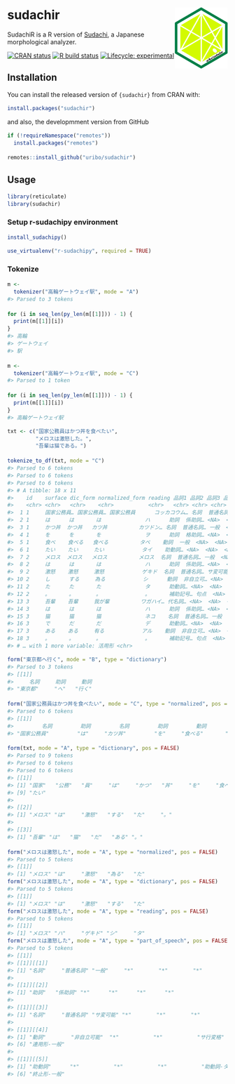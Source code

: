 
<!-- README.md is generated from README.Rmd. Please edit that file -->

# sudachir <a href='https://uribo.github.io/sudachir/'><img src='man/figures/logo.png' align="right" height="139" /></a>

SudachiR is a R version of
[Sudachi](https://github.com/WorksApplications/Sudachi), a Japanese
morphological analyzer.

<!-- badges: start -->

[![CRAN
status](https://www.r-pkg.org/badges/version/sudachir)](https://CRAN.R-project.org/package=sudachir)
[![R build
status](https://github.com/uribo/sudachir/workflows/R-CMD-check/badge.svg)](https://github.com/uribo/sudachir/actions)
[![Lifecycle:
experimental](https://img.shields.io/badge/lifecycle-experimental-orange.svg)](https://www.tidyverse.org/lifecycle/#experimental)
<!-- badges: end -->

## Installation

You can install the released version of `{sudachir}` from CRAN with:

``` r
install.packages("sudachir")
```

and also, the developmment version from GitHub

``` r
if (!requireNamespace("remotes"))
  install.packages("remotes")

remotes::install_github("uribo/sudachir")
```

## Usage

``` r
library(reticulate)
library(sudachir)
```

### Setup r-sudachipy environment

``` r
install_sudachipy()
```

``` r
use_virtualenv("r-sudachipy", required = TRUE)
```

### Tokenize

``` r
m <- 
  tokenizer("高輪ゲートウェイ駅", mode = "A")
#> Parsed to 3 tokens

for (i in seq_len(py_len(m[[1]])) - 1) {
  print(m[[1]][i])
}
#> 高輪
#> ゲートウェイ
#> 駅

m <- 
  tokenizer("高輪ゲートウェイ駅", mode = "C")
#> Parsed to 1 token

for (i in seq_len(py_len(m[[1]])) - 1) {
  print(m[[1]][i])
}
#> 高輪ゲートウェイ駅
```

``` r
txt <- c("国家公務員はかつ丼を食べたい", 
         "メロスは激怒した。",
         "吾輩は猫である。")

tokenize_to_df(txt, mode = "C")
#> Parsed to 6 tokens
#> Parsed to 6 tokens
#> Parsed to 6 tokens
#> # A tibble: 18 x 11
#>    id    surface dic_form normalized_form reading 品詞1 品詞2 品詞3 品詞4 活用型
#>    <chr> <chr>   <chr>    <chr>           <chr>   <chr> <chr> <chr> <chr> <chr> 
#>  1 1     国家公務員… 国家公務員… 国家公務員      コッカコウム… 名詞  普通名詞… 一般  <NA>  <NA>  
#>  2 1     は      は       は              ハ      助詞  係助詞… <NA>  <NA>  <NA>  
#>  3 1     かつ丼  かつ丼   カツ丼          カツドン… 名詞  普通名詞… 一般  <NA>  <NA>  
#>  4 1     を      を       を              ヲ      助詞  格助詞… <NA>  <NA>  <NA>  
#>  5 1     食べ    食べる   食べる          タベ    動詞  一般  <NA>  <NA>  下一段-バ…
#>  6 1     たい    たい     たい            タイ    助動詞… <NA>  <NA>  <NA>  助動詞-タ…
#>  7 2     メロス  メロス   メロス          メロス  名詞  普通名詞… 一般  <NA>  <NA>  
#>  8 2     は      は       は              ハ      助詞  係助詞… <NA>  <NA>  <NA>  
#>  9 2     激怒    激怒     激怒            ゲキド  名詞  普通名詞… サ変可能… <NA>  <NA>  
#> 10 2     し      する     為る            シ      動詞  非自立可… <NA>  <NA>  サ行変格…
#> 11 2     た      た       た              タ      助動詞… <NA>  <NA>  <NA>  助動詞-タ…
#> 12 2     。      。       。              。      補助記号… 句点  <NA>  <NA>  <NA>  
#> 13 3     吾輩    吾輩     我が輩          ワガハイ… 代名詞… <NA>  <NA>  <NA>  <NA>  
#> 14 3     は      は       は              ハ      助詞  係助詞… <NA>  <NA>  <NA>  
#> 15 3     猫      猫       猫              ネコ    名詞  普通名詞… 一般  <NA>  <NA>  
#> 16 3     で      だ       だ              デ      助動詞… <NA>  <NA>  <NA>  助動詞-ダ…
#> 17 3     ある    ある     有る            アル    動詞  非自立可… <NA>  <NA>  五段-ラ行…
#> 18 3     。      。       。              。      補助記号… 句点  <NA>  <NA>  <NA>  
#> # … with 1 more variable: 活用形 <chr>
```

``` r
form("東京都へ行く", mode = "B", type = "dictionary")
#> Parsed to 3 tokens
#> [[1]]
#>     名詞     助詞     動詞 
#> "東京都"     "へ"   "行く"

form("国家公務員はかつ丼を食べたい", mode = "C", type = "normalized", pos = TRUE)
#> Parsed to 6 tokens
#> [[1]]
#>         名詞         助詞         名詞         助詞         動詞       助動詞 
#> "国家公務員"         "は"     "カツ丼"         "を"     "食べる"       "たい"

form(txt, mode = "A", type = "dictionary", pos = FALSE)
#> Parsed to 9 tokens
#> Parsed to 6 tokens
#> Parsed to 6 tokens
#> [[1]]
#> [1] "国家"   "公務"   "員"     "は"     "かつ"   "丼"     "を"     "食べる"
#> [9] "たい"  
#> 
#> [[2]]
#> [1] "メロス" "は"     "激怒"   "する"   "た"     "。"    
#> 
#> [[3]]
#> [1] "吾輩" "は"   "猫"   "だ"   "ある" "。"

form("メロスは激怒した", mode = "A", type = "normalized", pos = FALSE)
#> Parsed to 5 tokens
#> [[1]]
#> [1] "メロス" "は"     "激怒"   "為る"   "た"
form("メロスは激怒した", mode = "A", type = "dictionary", pos = FALSE)
#> Parsed to 5 tokens
#> [[1]]
#> [1] "メロス" "は"     "激怒"   "する"   "た"
form("メロスは激怒した", mode = "A", type = "reading", pos = FALSE)
#> Parsed to 5 tokens
#> [[1]]
#> [1] "メロス" "ハ"     "ゲキド" "シ"     "タ"
form("メロスは激怒した", mode = "A", type = "part_of_speech", pos = FALSE)
#> Parsed to 5 tokens
#> [[1]]
#> [[1]][[1]]
#> [1] "名詞"     "普通名詞" "一般"     "*"        "*"        "*"       
#> 
#> [[1]][[2]]
#> [1] "助詞"   "係助詞" "*"      "*"      "*"      "*"     
#> 
#> [[1]][[3]]
#> [1] "名詞"     "普通名詞" "サ変可能" "*"        "*"        "*"       
#> 
#> [[1]][[4]]
#> [1] "動詞"        "非自立可能"  "*"           "*"           "サ行変格"   
#> [6] "連用形-一般"
#> 
#> [[1]][[5]]
#> [1] "助動詞"      "*"           "*"           "*"           "助動詞-タ"  
#> [6] "終止形-一般"
```

